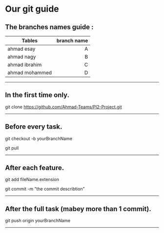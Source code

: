 # Our git guide

## The branches names guide :

| Tables          | branch name   |
| --------------- | -------------:|
| ahmad esay      | A             |
| ahmad nagy      | B             |
| ahmad ibrahim   | C             |
| ahmad mohammed | D             |

***********************************************************************

## In the first time only.

git clone https://github.com/Ahmad-Teams/Pl2-Project.git

***********************************************************************

## Before every task.

git checkout -b yourBranchName

git pull

***********************************************************************

## After each feature.

git add fileName.extension

git commit -m "the commit describtion"

***********************************************************************

## After the full task (mabey more than 1 commit).

git push origin yourBranchName

***********************************************************************
